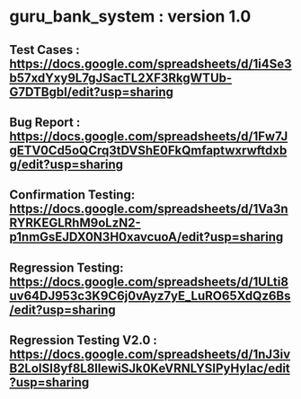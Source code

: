# guru_bank_system : version 1.0
## Test Cases : https://docs.google.com/spreadsheets/d/1i4Se3b57xdYxy9L7gJSacTL2XF3RkgWTUb-G7DTBgbI/edit?usp=sharing
## Bug Report :  https://docs.google.com/spreadsheets/d/1Fw7JgETV0Cd5oQCrq3tDVShE0FkQmfaptwxrwftdxbg/edit?usp=sharing
## Confirmation Testing: https://docs.google.com/spreadsheets/d/1Va3nRYRKEGLRhM9oLzN2-p1nmGsEJDX0N3H0xavcuoA/edit?usp=sharing
## Regression Testing: https://docs.google.com/spreadsheets/d/1ULti8uv64DJ953c3K9C6j0vAyz7yE_LuRO65XdQz6Bs/edit?usp=sharing
## Regression Testing V2.0 : https://docs.google.com/spreadsheets/d/1nJ3ivB2LoISI8yf8L8llewiSJk0KeVRNLYSIPyHylac/edit?usp=sharing

